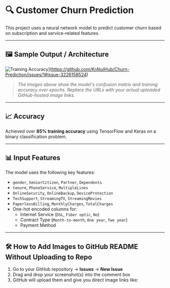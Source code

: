 # 🔍 Customer Churn Prediction

This project uses a neural network model to predict customer churn based on subscription and service-related features.

---

## 🖼️ Sample Output / Architecture

![Training Accuracy](https://user-images.githubusercontent.com/your-upload-id2.png)](https://github.com/KrAtulHub/Churn-Prediction/issues/1#issue-3226158524)

> _The images above show the model's confusion matrix and training accuracy over epochs. Replace the URLs with your actual uploaded GitHub-hosted image links._

---

## 📈 Accuracy

Achieved over **85% training accuracy** using TensorFlow and Keras on a binary classification problem.

---

## 📊 Input Features

The model uses the following key features:

- `gender`, `SeniorCitizen`, `Partner`, `Dependents`
- `tenure`, `PhoneService`, `MultipleLines`
- `OnlineSecurity`, `OnlineBackup`, `DeviceProtection`
- `TechSupport`, `StreamingTV`, `StreamingMovies`
- `PaperlessBilling`, `MonthlyCharges`, `TotalCharges`
- One-hot encoded columns for:
  - Internet Service (`DSL`, `Fiber optic`, `No`)
  - Contract Type (`Month-to-month`, `One year`, `Two year`)
  - Payment Method

---

## 🛠 How to Add Images to GitHub README Without Uploading to Repo

1. Go to your GitHub repository → **Issues** → **New Issue**
2. Drag and drop your screenshot(s) into the comment box
3. GitHub will upload them and give you direct image links like:





